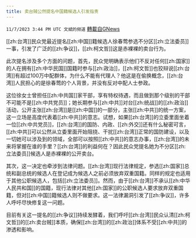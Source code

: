 ```yaml
---
title: 卖台贼公然提名中国籍候选人引发指责
---
```

`11/7/2023 3:44 PM UTC 文斌的频道` [轉載自GNews](https://gnews.org/articles/1937054)

[[zh:台湾]]民众党最近提名[[zh:中国]]籍候选人徐春莺参选不分区[[zh:立法委员]]一事，引发了广泛的[[zh:争议]]，[[zh:柯文哲]]这是赤裸裸的卖台行为。

此次提名涉及多个方面的问题，首先，民众党明确表示他们不反对任何[[zh:国家]]的人在拥有[[zh:中华民国]]国籍时参与[[zh:政治]]，[[zh:柯文哲]]也狡辩说[[zh:台湾]]有超过100万中配群体，为什么不能有代理人？他这是在偷换概念，[[zh:台湾]]人民担心的是徐春莺的个人背景，并没有反对中配人士参政。

这位徐女士曾担任[[zh:中共国]]家干部，享有特权待遇，而且做到那个级别的干部不可能不是[[zh:中共党员]]；她长期参与[[zh:中共]]对台[[zh:统战]]的[[zh:政治]]活动，公开主张[[zh:台湾]]是[[zh:中国]]的一部分，主张[[zh:中共]]的统一方案，这一立场是高度代表着[[zh:中共]]的意志。试想，如果[[zh:台湾]]的立委里面坐着一位[[zh:中共党员]]，[[zh:台湾]]的国防、内政、[[zh:外交]]还有什么秘密可言，[[zh:中共]]可以公然从立委里面开始阻挠、干扰[[zh:台湾]]正常的国防建设，以及一切她可以涉及到的领域，全部可以按照[[zh:中共]]的意志办事，[[zh:台湾]]的未来将掌握在谁的手里？[[zh:台湾]]的利益何在？因此民众党提名她为不分区[[zh:立法委员]]候选人是赤裸裸的公开卖台。

其次，这一决定也牵涉到法律问题。[[zh:台湾]]现行法律规定，参选[[zh:国家]]总统和副总统的候选人在登记成为候选人之前必须放弃双重国籍。同样的规定也适用于其他公职候选人，包括[[zh:立法委员]]。然而，由于[[zh:台湾]]不承认[[zh:中华人民共和国]]的国籍，现行法律对其他[[zh:国家]]的公职候选人要求放弃双重国籍，但对[[zh:中国]]籍候选人则不做要求。这一法律漏洞引发了[[zh:争议]]，许多人呼吁尽快修复这一问题。

目前有关这一提名的[[zh:争议]]持续发酵着，我们呼吁[[zh:台湾]]民众认清[[zh:柯文哲]]的[[zh:卖台贼]]本质，确保[[zh:台湾]]的[[zh:政治]]体系不受[[zh:中共]]的渗透和影响。
